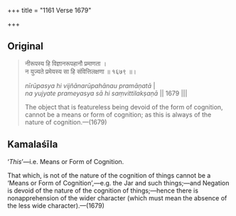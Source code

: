 +++
title = "1161 Verse 1679"

+++
## Original 
>
> नीरूपस्य हि विज्ञानरूपहानौ प्रमाणता ।  
> न युज्यते प्रमेयस्य सा हि संवित्तिलक्षणा ॥ १६७९ ॥। 
>
> *nīrūpasya hi vijñānarūpahānau pramāṇatā* \|  
> *na yujyate prameyasya sā hi saṃvittilakṣaṇā* \|\| 1679 \|\|\| 
>
> The object that is featureless being devoid of the form of cognition, cannot be a means or form of cognition; as this is always of the nature of cognition.—(1679)



## Kamalaśīla

‘*This*’—i.e. Means or Form of Cognition.

That which, is not of the nature of the cognition of things cannot be a ‘Means or Form of Cognition’,—e.g. the Jar and such things;—and Negation is devoid of the nature of the cognition of things;—hence there is nonapprehension of the wider character (which must mean the absence of the less wide character).—(1679)


